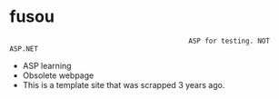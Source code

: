 # fusou
                                                ASP for testing. NOT ASP.NET

- ASP learning
- Obsolete webpage
- This is a template site that was scrapped 3 years ago.


